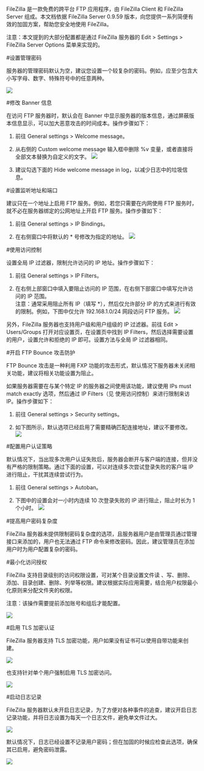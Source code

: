 ﻿FileZilla 是一款免费的跨平台 FTP 应用程序，由 FileZilla Client 和 FileZilla Server 组成。本文档依据 FileZilla Server 0.9.59 版本，向您提供一系列简便有效的加固方案，帮助您安全地使用 FileZilla。

注意：本文提到的大部分配置都是通过 FileZilla 服务器的 Edit > Settings > FileZilla Server Options 菜单来实现的。

#设置管理密码

服务器的管理密码默认为空，建议您设置一个较复杂的密码。例如，应至少包含大小写字母、数字、特殊符号中的任意两种。

![](../image/chapter3/3-6-1.png)

#修改 Banner 信息

在访问 FTP 服务器时，默认会在 Banner 中显示服务器的版本信息，通过屏蔽版本信息显示，可以加大恶意攻击的时间成本。操作步骤如下：

1. 前往 General settings > Welcome message。

2. 从右侧的 Custom welcome message 输入框中删除 %v 变量，或者直接将全部文本替换为自定义的文字。
![](../image/chapter3/3-6-2.png)

3. 建议勾选下面的 Hide welcome message in log，以减少日志中的垃圾信息。

#设置监听地址和端口

建议只在一个地址上启用 FTP 服务。例如，若您只需要在内网使用 FTP 服务时，就不必在服务器绑定的公网地址上开启 FTP 服务。操作步骤如下：

1. 前往 General settings > IP Bindings。

2. 在右侧窗口中将默认的 * 号修改为指定的地址。
![](../image/chapter3/3-6-3.png)

#使用访问控制

设置全局 IP 过滤器，限制允许访问的 IP 地址。操作步骤如下：

1. 前往 General settings > IP Filters。

2. 在右侧上部窗口中填入要阻止访问的 IP 范围，在右侧下部窗口中填写允许访问的 IP 范围。<br>
注意：通常采用阻止所有 IP（填写 *），然后仅允许部分 IP 的方式来进行有效的限制。例如，下图中仅允许 192.168.1.0/24 网段访问 FTP 服务。
![](../image/chapter3/3-6-4.png)

另外，FileZilla 服务器也支持用户级和用户组级的 IP 过滤器。前往 Edit > Users/Groups 打开对应设置页，在设置页中找到 IP Filters，然后选择需要设置的用户，设置允许和拒绝的 IP 即可。设置方法与全局 IP 过滤器相同。

#开启 FTP Bounce 攻击防护

FTP Bounce 攻击是一种利用 FXP 功能的攻击形式，默认情况下服务器未关闭相关功能，建议将相关功能设置为阻止。

如果服务器需要在与某个特定 IP 的服务器之间使用该功能，建议使用 IPs must match exactly 选项，然后通过 IP Filters（见 使用访问控制）来进行限制来访 IP。操作步骤如下：

1. 前往 General settings > Security settings。

2. 如下图所示，默认选项已经启用了需要精确匹配连接地址，建议不要修改。
![](../image/chapter3/3-6-5.png)

#配置用户认证策略

默认情况下，当出现多次用户认证失败后，服务器会断开与客户端的连接，但并没有严格的限制策略。通过下面的设置，可以对连续多次尝试登录失败的客户端 IP 进行阻止，干扰其连续尝试行为。

1. 前往 General settings > Autoban。

2. 下图中的设置会对一小时内连续 10 次登录失败的 IP 进行阻止，阻止时长为 1 个小时。
![](../image/chapter3/3-6-6.png)

#提高用户密码复杂度

FileZilla 服务器未提供限制密码复杂度的选项，且服务器用户是由管理员通过管理接口来添加的，用户也无法通过 FTP 命令来修改密码。因此，建议管理员在添加用户时为用户配置复杂的密码。

#最小化访问授权

FileZilla 支持目录级别的访问权限设置，可对某个目录设置文件读 、写、删除、添加、目录创建、删除、列举等权限。建议根据实际应用需要，结合用户权限最小化原则来分配文件夹的权限。

注意：该操作需要提前添加账号和组后才能配置。

![](../image/chapter3/3-6-7.png)

#启用 TLS 加密认证

FileZilla 服务器支持 TLS 加密功能，用户如果没有证书可以使用自带功能来创建。

![](../image/chapter3/3-6-8.png)

也支持针对单个用户强制启用 TLS 加密访问。

![](../image/chapter3/3-6-9.png)

#启动日志记录

FileZilla 服务器默认未开启日志记录，为了方便对各种事件的追查，建议开启日志记录功能，并将日志设置为每天一个日志文件，避免单文件过大。

![](../image/chapter3/3-6-10.png)

默认情况下，日志已经设置不记录用户密码；但在加固的时候应检查此选项，确保其已启用，避免密码泄露。

![](../image/chapter3/3-6-11.png)